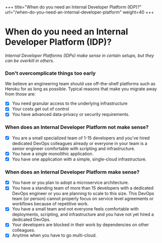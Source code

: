 +++
title="When do you need an Internal Developer Platform (IDP)?"
url="/when-do-you-need-an-internal-developer-platform"
weight=40
+++

# When do you need an Internal Developer Platform (IDP)?

_Internal Developer Platforms (IDPs) make sense in certain setups, but they can be overkill in others._

### Don't overcomplicate things too early 

We believe an engineering team should use off-the-shelf platforms such as Heroku for as long as possible. Typical reasons that make you migrate away from those are:

- [x] You need granular access to the underlying infrastructure
- [x] Your costs get out of control
- [x] You have advanced data-privacy or security requirements.

### When does an Internal Developer Platform not make sense?

- [x] You are a small specialized team of 1-15 developers and you've hired dedicated DevOps colleagues already or everyone in your team is a senior engineer comfortable with scripting and infrastructure.
- [x] You have a single monolithic application.
- [x] You have one application with a simple, single-cloud infrastructure.

### When does an Internal Developer Platform make sense?

- [x] You have or you plan to adopt a microservice architecture.
- [x] You have a standing team of more than 15 developers with a dedicated DevOps engineer or you are planning to scale to this size. This DevOps team (or person) cannot properly focus on service level agreements or workflows because of repetitive work.
- [x] You have a small team and not everyone feels comfortable with deployments, scripting, and infrastructure and you have not yet hired a dedicated DevOps.
- [x] Your developers are blocked in their work by dependencies on other colleagues.
- [x] Anytime when you have to go multi-cloud.